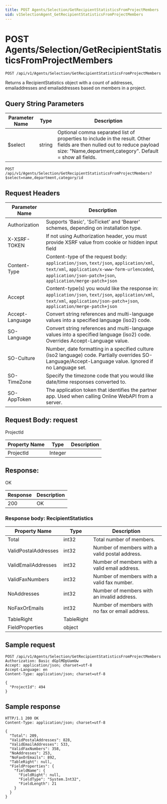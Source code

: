 ```yaml
---
title: POST Agents/Selection/GetRecipientStatisticsFromProjectMembers
uid: v1SelectionAgent_GetRecipientStatisticsFromProjectMembers
---
```


# POST Agents/Selection/GetRecipientStatisticsFromProjectMembers

```http
POST /api/v1/Agents/Selection/GetRecipientStatisticsFromProjectMembers
```

Returns a RecipientStatistics object with a count of addresses, emailaddresses and emailaddresses based on members in a project.







## Query String Parameters

| Parameter Name | Type |  Description |
|----------------|------|--------------|
| $select | string |  Optional comma separated list of properties to include in the result. Other fields are then nulled out to reduce payload size: "Name,department,category". Default = show all fields. |

```http
POST /api/v1/Agents/Selection/GetRecipientStatisticsFromProjectMembers?$select=name,department,category/id
```


## Request Headers

| Parameter Name | Description |
|----------------|-------------|
| Authorization  | Supports 'Basic', 'SoTicket' and 'Bearer' schemes, depending on installation type. |
| X-XSRF-TOKEN   | If not using Authorization header, you must provide XSRF value from cookie or hidden input field |
| Content-Type | Content-type of the request body: `application/json`, `text/json`, `application/xml`, `text/xml`, `application/x-www-form-urlencoded`, `application/json-patch+json`, `application/merge-patch+json` |
| Accept         | Content-type(s) you would like the response in: `application/json`, `text/json`, `application/xml`, `text/xml`, `application/json-patch+json`, `application/merge-patch+json` |
| Accept-Language | Convert string references and multi-language values into a specified language (iso2) code. |
| SO-Language | Convert string references and multi-language values into a specified language (iso2) code. Overrides Accept-Language value. |
| SO-Culture | Number, date formatting in a specified culture (iso2 language) code. Partially overrides SO-Language/Accept-Language value. Ignored if no Language set. |
| SO-TimeZone | Specify the timezone code that you would like date/time responses converted to. |
| SO-AppToken | The application token that identifies the partner app. Used when calling Online WebAPI from a server. |

## Request Body: request 

ProjectId 

| Property Name | Type |  Description |
|----------------|------|--------------|
| ProjectId | Integer |  |

## Response:

OK

| Response | Description |
|----------------|-------------|
| 200 | OK |

### Response body: RecipientStatistics

| Property Name | Type |  Description |
|----------------|------|--------------|
| Total | int32 | Total number of members. |
| ValidPostalAddresses | int32 | Number of members with a valid postal address. |
| ValidEmailAddresses | int32 | Number of members with a valid email address. |
| ValidFaxNumbers | int32 | Number of members with a valid fax number. |
| NoAddresses | int32 | Number of members with an invalid address. |
| NoFaxOrEmails | int32 | Number of members with no fax or email address. |
| TableRight | TableRight |  |
| FieldProperties | object |  |

## Sample request

```http!
POST /api/v1/Agents/Selection/GetRecipientStatisticsFromProjectMembers
Authorization: Basic dGplMDpUamUw
Accept: application/json; charset=utf-8
Accept-Language: en
Content-Type: application/json; charset=utf-8

{
  "ProjectId": 494
}
```

## Sample response

```http_
HTTP/1.1 200 OK
Content-Type: application/json; charset=utf-8

{
  "Total": 209,
  "ValidPostalAddresses": 828,
  "ValidEmailAddresses": 533,
  "ValidFaxNumbers": 358,
  "NoAddresses": 253,
  "NoFaxOrEmails": 892,
  "TableRight": null,
  "FieldProperties": {
    "fieldName": {
      "FieldRight": null,
      "FieldType": "System.Int32",
      "FieldLength": 21
    }
  }
}
```
